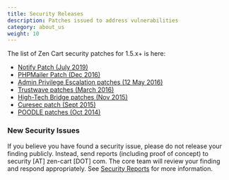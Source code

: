 ```yaml
---
title: Security Releases
description: Patches issued to address vulnerabilities
category: about_us
weight: 10
---
```


<!-- RELEASETIME - update --> 

The list of Zen Cart security patches for 1.5.x+ is here: 

*   [Notify Patch (July 2019)](https://www.zen-cart.com/showthread.php?225676-Security-Patch-for-all-versions-prior-to-v156c)
*   [PHPMailer Patch (Dec 2016)](https://www.zen-cart.com/showthread.php?221619-Patch-PHPMailer-security-patch-(Dec-2016)-for-v155c-and-older)
*   [Admin Privilege Escalation patches (12 May 2016)](https://www.zen-cart.com/showthread.php?220186-Patch-for-Admin-Privilege-Escalation-issue-in-v150-v155-(fixed-in-v155a))
*   [Trustwave patches (March 2016)](https://www.zen-cart.com/showthread.php?219732-Trustwave-Security-report-Patch-Included-TWSL2016-006)
*   [High-Tech Bridge patches (Nov 2015)](https://www.zen-cart.com/showthread.php?218914-Security-Patches-for-v1-5-4-November-2015)
*   [Curesec patch (Sept 2015)](https://www.zen-cart.com/showthread.php?218239-curesec-com-security-report-Patch-Included)
*   [POODLE patches (Oct 2014)](https://www.zen-cart.com/showthread.php?214916-Important-announcement-about-POODLE-and-payment-security)

### New Security Issues 
If you believe you have found a security issue, please do not release your finding publicly.  Instead, send reports (including proof of concept) to security [AT] zen-cart [DOT] com.  The core team will review your finding and respond appropriately. See [Security Reports](/user/about_us/about/#security-reports) for more information. 

